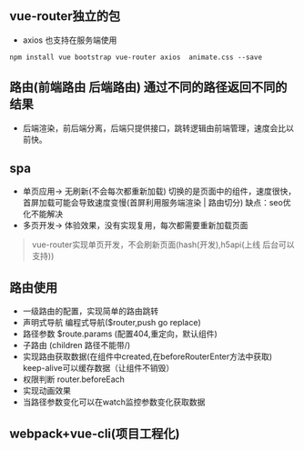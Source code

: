 ## vue-router独立的包
- axios 也支持在服务端使用
```
npm install vue bootstrap vue-router axios  animate.css --save
```

## 路由(前端路由 后端路由) 通过不同的路径返回不同的结果
- 后端渲染，前后端分离，后端只提供接口，跳转逻辑由前端管理，速度会比以前快。
## spa
- 单页应用-> 无刷新(不会每次都重新加载) 切换的是页面中的组件，速度很快，首屏加载可能会导致速度变慢(首屏利用服务端渲染 | 路由切分) 缺点：seo优化不能解决
- 多页开发-> 体验效果，没有实现复用，每次都需要重新加载页面

> vue-router实现单页开发，不会刷新页面(hash(开发),h5api(上线 后台可以支持))

## 路由使用
- 一级路由的配置，实现简单的路由跳转
- 声明式导航 编程式导航($router,push go replace)
- 路径参数  $route.params (配置404,重定向，默认组件)
- 子路由 (children 路径不能带/)
- 实现路由获取数据(在组件中created,在beforeRouterEnter方法中获取) keep-alive可以缓存数据（让组件不销毁）
- 权限判断 router.beforeEach
- 实现动画效果
- 当路径参数变化可以在watch监控参数变化获取数据

## webpack+vue-cli(项目工程化)
